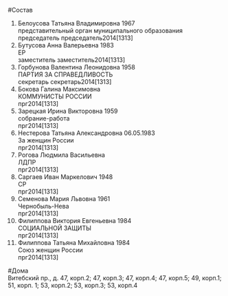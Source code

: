 #Состав  
1. Белоусова Татьяна Владимировна 1967  
    представительный орган муниципального образования  
    председатель председатель2014[1313]  
2. Бутусова Анна Валерьевна 1983  
    ЕР  
    заместитель заместитель2014[1313]  
3. Горбунова Валентина Леонидовна 1958  
    ПАРТИЯ ЗА СПРАВЕДЛИВОСТЬ  
    секретарь секретарь2014[1313]  
4. Бокова Галина Максимовна  
    КОММУНИСТЫ РОССИИ  
    прг2014[1313]  
5. Зарецкая Ирина Викторовна 1959  
    собрание-работа  
    прг2014[1313]  
6. Нестерова Татьяна Александровна 06.05.1983  
    За женщин России  
    прг2014[1313]  
7. Рогова Людмила Васильевна  
    ЛДПР  
    прг2014[1313]  
8. Саргаев Иван Маркелович 1948  
    СР  
    прг2014[1313]  
9. Семенова Мария Львовна 1961  
    Чернобыль-Нева  
    прг2014[1313]  
10. Филиппова Виктория Евгеньевна 1984  
    СОЦИАЛЬНОЙ ЗАЩИТЫ  
    прг2014[1313]  
11. Филиппова Татьяна Михайловна 1984  
    Союз женщин России  
    прг2014[1313]  
  
  
#Дома  
Витебский пр., д. 47, корп.2; 47, корп.З; 47, корп.4; 47, корп.5; 49, корп.1; 51, корп. 1; 53, корп.2; 53, корп.З; 53, корп.4  
  
